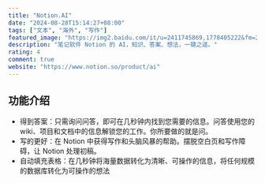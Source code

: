 ```yaml
---
title: "Notion.AI"
date: "2024-08-28T15:14:27+08:00"
tags: ["文本", "海外", "写作"]
featured_image: "https://img2.baidu.com/it/u=2411745869,1778405222&fm=253&fmt=auto&app=138&f=PNG?w=500&h=500"
description: "笔记软件 Notion 的 AI，知识、答案、想法，一键之遥。"
rating: 4
comment: true
website: "https://www.notion.so/product/ai"
---
```


## 功能介绍

* 得到答案：只需询问问答，即可在几秒钟内找到您需要的信息。问答使用您的wiki、项目和文档中的信息解锁您的工作。你所要做的就是问。
* 写的更好：在 Notion 中获得写作和头脑风暴的帮助。摆脱空白页和写作障碍，让 Notion 处理初稿。
* 自动填充表格：在几秒钟将海量数据转化为清晰、可操作的信息，将任何规模的数据库转化为可操作的想法
